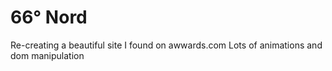 # 66° Nord
Re-creating a beautiful site I found on awwards.com
Lots of animations and dom manipulation 
